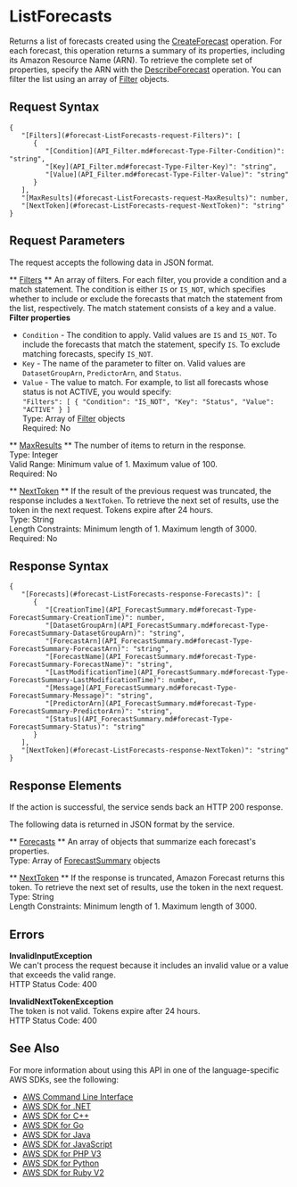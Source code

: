 # ListForecasts<a name="API_ListForecasts"></a>

Returns a list of forecasts created using the [CreateForecast](API_CreateForecast.md) operation\. For each forecast, this operation returns a summary of its properties, including its Amazon Resource Name \(ARN\)\. To retrieve the complete set of properties, specify the ARN with the [DescribeForecast](API_DescribeForecast.md) operation\. You can filter the list using an array of [Filter](API_Filter.md) objects\.

## Request Syntax<a name="API_ListForecasts_RequestSyntax"></a>

```
{
   "[Filters](#forecast-ListForecasts-request-Filters)": [ 
      { 
         "[Condition](API_Filter.md#forecast-Type-Filter-Condition)": "string",
         "[Key](API_Filter.md#forecast-Type-Filter-Key)": "string",
         "[Value](API_Filter.md#forecast-Type-Filter-Value)": "string"
      }
   ],
   "[MaxResults](#forecast-ListForecasts-request-MaxResults)": number,
   "[NextToken](#forecast-ListForecasts-request-NextToken)": "string"
}
```

## Request Parameters<a name="API_ListForecasts_RequestParameters"></a>

The request accepts the following data in JSON format\.

 ** [Filters](#API_ListForecasts_RequestSyntax) **   <a name="forecast-ListForecasts-request-Filters"></a>
An array of filters\. For each filter, you provide a condition and a match statement\. The condition is either `IS` or `IS_NOT`, which specifies whether to include or exclude the forecasts that match the statement from the list, respectively\. The match statement consists of a key and a value\.  
 **Filter properties**   
+  `Condition` \- The condition to apply\. Valid values are `IS` and `IS_NOT`\. To include the forecasts that match the statement, specify `IS`\. To exclude matching forecasts, specify `IS_NOT`\.
+  `Key` \- The name of the parameter to filter on\. Valid values are `DatasetGroupArn`, `PredictorArn`, and `Status`\.
+  `Value` \- The value to match\.
For example, to list all forecasts whose status is not ACTIVE, you would specify:  
 `"Filters": [ { "Condition": "IS_NOT", "Key": "Status", "Value": "ACTIVE" } ]`   
Type: Array of [Filter](API_Filter.md) objects  
Required: No

 ** [MaxResults](#API_ListForecasts_RequestSyntax) **   <a name="forecast-ListForecasts-request-MaxResults"></a>
The number of items to return in the response\.  
Type: Integer  
Valid Range: Minimum value of 1\. Maximum value of 100\.  
Required: No

 ** [NextToken](#API_ListForecasts_RequestSyntax) **   <a name="forecast-ListForecasts-request-NextToken"></a>
If the result of the previous request was truncated, the response includes a `NextToken`\. To retrieve the next set of results, use the token in the next request\. Tokens expire after 24 hours\.  
Type: String  
Length Constraints: Minimum length of 1\. Maximum length of 3000\.  
Required: No

## Response Syntax<a name="API_ListForecasts_ResponseSyntax"></a>

```
{
   "[Forecasts](#forecast-ListForecasts-response-Forecasts)": [ 
      { 
         "[CreationTime](API_ForecastSummary.md#forecast-Type-ForecastSummary-CreationTime)": number,
         "[DatasetGroupArn](API_ForecastSummary.md#forecast-Type-ForecastSummary-DatasetGroupArn)": "string",
         "[ForecastArn](API_ForecastSummary.md#forecast-Type-ForecastSummary-ForecastArn)": "string",
         "[ForecastName](API_ForecastSummary.md#forecast-Type-ForecastSummary-ForecastName)": "string",
         "[LastModificationTime](API_ForecastSummary.md#forecast-Type-ForecastSummary-LastModificationTime)": number,
         "[Message](API_ForecastSummary.md#forecast-Type-ForecastSummary-Message)": "string",
         "[PredictorArn](API_ForecastSummary.md#forecast-Type-ForecastSummary-PredictorArn)": "string",
         "[Status](API_ForecastSummary.md#forecast-Type-ForecastSummary-Status)": "string"
      }
   ],
   "[NextToken](#forecast-ListForecasts-response-NextToken)": "string"
}
```

## Response Elements<a name="API_ListForecasts_ResponseElements"></a>

If the action is successful, the service sends back an HTTP 200 response\.

The following data is returned in JSON format by the service\.

 ** [Forecasts](#API_ListForecasts_ResponseSyntax) **   <a name="forecast-ListForecasts-response-Forecasts"></a>
An array of objects that summarize each forecast's properties\.  
Type: Array of [ForecastSummary](API_ForecastSummary.md) objects

 ** [NextToken](#API_ListForecasts_ResponseSyntax) **   <a name="forecast-ListForecasts-response-NextToken"></a>
If the response is truncated, Amazon Forecast returns this token\. To retrieve the next set of results, use the token in the next request\.  
Type: String  
Length Constraints: Minimum length of 1\. Maximum length of 3000\.

## Errors<a name="API_ListForecasts_Errors"></a>

 **InvalidInputException**   
We can't process the request because it includes an invalid value or a value that exceeds the valid range\.  
HTTP Status Code: 400

 **InvalidNextTokenException**   
The token is not valid\. Tokens expire after 24 hours\.  
HTTP Status Code: 400

## See Also<a name="API_ListForecasts_SeeAlso"></a>

For more information about using this API in one of the language\-specific AWS SDKs, see the following:
+  [AWS Command Line Interface](https://docs.aws.amazon.com/goto/aws-cli/forecast-2018-06-26/ListForecasts) 
+  [AWS SDK for \.NET](https://docs.aws.amazon.com/goto/DotNetSDKV3/forecast-2018-06-26/ListForecasts) 
+  [AWS SDK for C\+\+](https://docs.aws.amazon.com/goto/SdkForCpp/forecast-2018-06-26/ListForecasts) 
+  [AWS SDK for Go](https://docs.aws.amazon.com/goto/SdkForGoV1/forecast-2018-06-26/ListForecasts) 
+  [AWS SDK for Java](https://docs.aws.amazon.com/goto/SdkForJava/forecast-2018-06-26/ListForecasts) 
+  [AWS SDK for JavaScript](https://docs.aws.amazon.com/goto/AWSJavaScriptSDK/forecast-2018-06-26/ListForecasts) 
+  [AWS SDK for PHP V3](https://docs.aws.amazon.com/goto/SdkForPHPV3/forecast-2018-06-26/ListForecasts) 
+  [AWS SDK for Python](https://docs.aws.amazon.com/goto/boto3/forecast-2018-06-26/ListForecasts) 
+  [AWS SDK for Ruby V2](https://docs.aws.amazon.com/goto/SdkForRubyV2/forecast-2018-06-26/ListForecasts) 